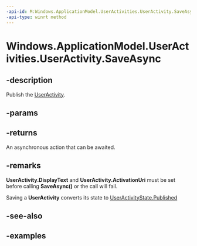 ```yaml
---
-api-id: M:Windows.ApplicationModel.UserActivities.UserActivity.SaveAsync
-api-type: winrt method
---
```


<!-- Method syntax.
public IAsyncAction UserActivity.SaveAsync()
-->

# Windows.ApplicationModel.UserActivities.UserActivity.SaveAsync

## -description

Publish the [UserActivity](useractivity.md).

## -params

## -returns

An asynchronous action that can be awaited.

## -remarks

**UserActivity.DisplayText** and **UserActivity.ActivationUri** must be set before calling **SaveAsync()** or the call will fail.

Saving a **UserActivity** converts its state to [UserActivityState.Published](useractivity_state.md)

## -see-also

## -examples
